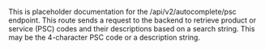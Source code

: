 This is placeholder documentation for the /api/v2/autocomplete/psc
endpoint.  This route sends a request to the backend to retrieve
product or service (PSC) codes and their descriptions based on a
search string.  This may be the 4-character PSC code or a description string.
